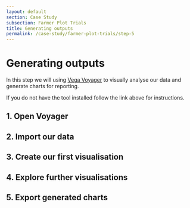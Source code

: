 ```yaml
---
layout: default
section: Case Study
subsection: Farmer Plot Trials
title: Generating outputs
permalink: /case-study/farmer-plot-trials/step-5
---
```


# Generating outputs

In this step we will using [Vega Voyager](/tools/voyager) to visually analyse our data and generate charts for reporting.

If you do not have the tool installed follow the link above for instructions.

## 1. Open Voyager

## 2. Import our data

## 3. Create our first visualisation

## 4. Explore further visualisations

## 5. Export generated charts
